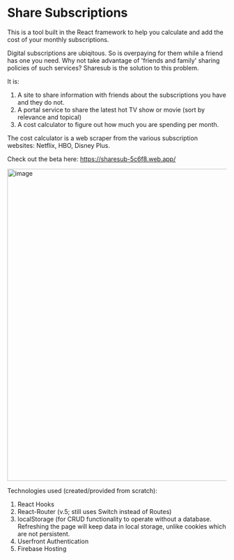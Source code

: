 
# Share Subscriptions

This is a tool built in the React framework to help you calculate and add the cost of your monthly subscriptions. 

Digital subscriptions are ubiqitous. So is overpaying for them while a friend has one you need. Why not take advantage of 'friends and family' sharing policies of such services? Sharesub is the solution to this problem.

It is: 

1) A site to share information with friends about the subscriptions you have and they do not.
2) A portal service to share the latest hot TV show or movie (sort by relevance and topical)
3) A cost calculator to figure out how much you are spending per month. 

The cost calculator is a web scraper from the various subscription websites: Netflix, HBO, Disney Plus.

Check out the beta here:
https://sharesub-5c6f8.web.app/

<img width="716" alt="image" src="https://user-images.githubusercontent.com/18095228/149642781-6da3a148-d588-4384-b5c8-32a84bcccd39.png">

Technologies used (created/provided from scratch):

1. React Hooks
2. React-Router (v.5; still uses Switch instead of Routes)
4. localStorage (for CRUD functionality to operate without a database. Refreshing the page will keep data in local storage, unlike cookies which are not persistent.
5. Userfront Authentication
6. Firebase Hosting

